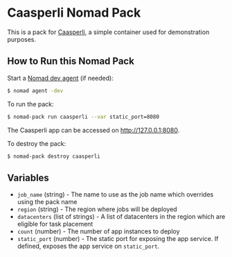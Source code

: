 # Caasperli Nomad Pack

This is a pack for [Caasperli](https://github.com/adfinis-sygroup/potz-holzoepfel-und-zipfelchape), a simple container used for demonstration purposes.

## How to Run this Nomad Pack

Start a [Nomad dev agent](https://learn.hashicorp.com/tutorials/nomad/get-started-run?in=nomad/get-started) (if needed):
```bash
$ nomad agent -dev
```

To run the pack:
```bash
$ nomad-pack run caasperli --var static_port=8080
```

The Caasperli app can be accessed on http://127.0.0.1:8080.

To destroy the pack:
```bash
$ nomad-pack destroy caasperli
```

## Variables

- `job_name` (string) - The name to use as the job name which overrides using the pack name
- `region` (string) - The region where jobs will be deployed
- `datacenters` (list of strings) - A list of datacenters in the region which are eligible for task placement
- `count` (number) - The number of app instances to deploy
- `static_port` (number) - The static port for exposing the app service. If defined, exposes the app service on `static_port`.